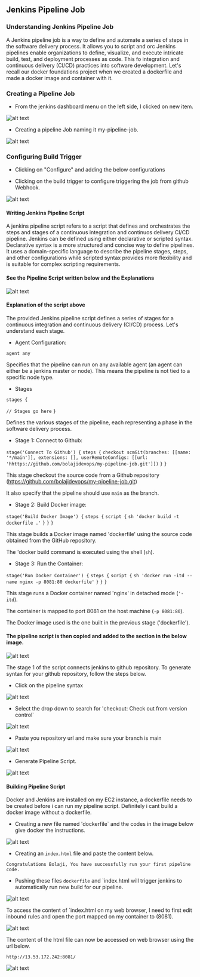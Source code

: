 ## Jenkins Pipeline Job

### Understanding Jenkins Pipeline Job

A Jenkins pipeline job is a way to define and automate a series of steps in the software delivery process. It allows you to script and orc Jenkins pipelines enable organizations to define, visualize, and execute intricate build, test, and deployment processes as code. This fo integration and continuous delivery (CI/CD) practices into software development. Let's recall our docker foundations project when we created a dockerfile and made a docker image and container with it.

### Creating a Pipeline Job

- From the jenkins dashboard menu on the left side, I clicked on new item.

![alt text](images/new-item.png)

- Creating a pipeline Job naming it my-pipeline-job.

![alt text](images/new-pipeline.png)


### Configuring Build Trigger

- Clicking on "Configure" and adding the below configurations

- Clicking on the build trigger to configure triggering the job from github Webhook.

![alt text](images/webhook-configure.png)

#### Writing Jenkins Pipeline Script 

A jenkins pipeline script refers to a script that defines and orchestrates the steps and stages of a continuous integration and continuos delivery CI/CD pipeline. Jenkins can be defined using either declarative or scripted syntax. Declarative syntax is a more structured and concise way to define pipelines. It uses a domain-specific language to describe the pipeline stages, steps, and other configurations while scripted syntax provides more flexibility and is suitable for complex scripting requirements.

#### See the Pipeline Script written below and the Explanations

![alt text](<images/Pipeline-script copy.png>)


#### Explanation of the script above 

The provided Jenkins pipeline script defines a series of stages for a continuous integration and continuous delivery (CI/CD) process. Let's understand each stage. 

- Agent Configuration:

`agent any`

Specifies that the pipeline can run on any available agent (an agent can either be a jenkins master or node). This means the pipeline is not tied to a specific node type.

- Stages

`stages {`

   `// Stages go here`
 `}`

Defines the various stages of the pipeline, each representing a phase in the software delivery process.


- Stage 1: Connect to Github:

`stage('Connect To Github') {`
   `steps {`
      `checkout scmGit(branches: [[name: '*/main']], extensions: [], userRemoteConfigs: [[url: 'hhttps://github.com/bolajidevops/my-pipeline-job.git']])`
   `}`
`}`

This stage checkout the source code from a Github repository (https://github.com/bolajidevops/my-pipeline-job.git)

It also specify that the pipeline should use `main` as the branch.

- Stage 2: Build Docker image:

`stage('Build Docker Image') {`
   `steps {`
      `script {`
         `sh 'docker build -t dockerfile .'`
      `}`
   `}`
`}`

This stage builds a Docker image named 'dockerfile' using the source code obtained from the GitHub repository.

The 'docker build command is executed using the shell (`sh`).

- Stage 3: Run the Container:

`stage('Run Docker Container') {`
   `steps {`
      `script {`
         `sh 'docker run -itd --name nginx -p 8081:80 dockerfile'`
      `}`
   `}`
`}`

This stage runs a Docker container named 'nginx' in detached mode (`'-itd`).

The container is mapped to port 8081 on the host machine (`-p 8081:80`).

The Docker image used is the one built in the previous stage ('dockerfile').


#### The pipeline script is then copied and added to the section in the below image.

![alt text](images/pipeline-script.png)


The stage 1 of the script connects jenkins to github repository. To generate syntax for your github repository, follow the steps below.

- Click on the pipeline syntax

![alt text](images/syntax-pipeline.png)


- Select the drop down to search for 'checkout: Check out from version control`

![alt text](images/Checkout-version.png)


- Paste you repository url and make sure your branch is main

![alt text](images/Git-url.png)


- Generate Pipeline Script.

![alt text](images/generate-pipeline.png)


#### Building Pipeline Script

Docker and Jenkins are installed on my EC2 instance, a dockerfile needs to be created before i can run my pipeline script. Definitely i cant build a docker image without a dockerfile.

- Creating a new file named 'dockerfile` and the codes in the image below give docker the instructions.

![alt text](images/docker-image.png)


- Creating an `index.html` file and paste the content below.

`Congratulations Bolaji, You have successfully run your first pipeline code.`


- Pushing these files `dockerfile` and `index.html will trigger jenkins to automatically run new build for our pipeline.


![alt text](images/build-stages-jenkins.png)


To access the content of `index.html on my web browser, I need to first edit inbound rules and open the port mapped on my container to (8081).


![alt text](images/secuirity-group.png)

The content of the html file can now be accessed on web browser using the url below.

`http://13.53.172.242:8081/`


![alt text](images/congrats.png)

